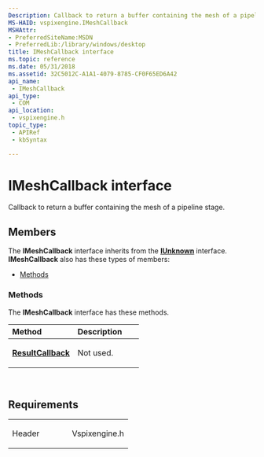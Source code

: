 ```yaml
---
Description: Callback to return a buffer containing the mesh of a pipeline stage.
MS-HAID: vspixengine.IMeshCallback
MSHAttr:
- PreferredSiteName:MSDN
- PreferredLib:/library/windows/desktop
title: IMeshCallback interface
ms.topic: reference
ms.date: 05/31/2018
ms.assetid: 32C5012C-A1A1-4079-8785-CF0F65ED6A42
api_name: 
 - IMeshCallback
api_type: 
 - COM
api_location: 
 - vspixengine.h
topic_type: 
 - APIRef
 - kbSyntax

---
```


# <span id="vspixengine.imeshcallback"></span>IMeshCallback interface

Callback to return a buffer containing the mesh of a pipeline stage.

## Members

The **IMeshCallback** interface inherits from the [**IUnknown**](/windows/desktop/api/unknwn/nn-unknwn-iunknown) interface. **IMeshCallback** also has these types of members:

-   [Methods](#methods)

### <span id="methods"></span>Methods

The **IMeshCallback** interface has these methods.

<table><colgroup><col style="width: 50%" /><col style="width: 50%" /></colgroup><thead><tr class="header"><th style="text-align: left;">Method</th><th style="text-align: left;">Description</th></tr></thead><tbody><tr class="odd"><td style="text-align: left;"><a href="https://docs.microsoft.com/windows/desktop/direct3dtools/imeshcallback-resultcallback-dword-byte-arr"><strong>ResultCallback</strong></a></td><td style="text-align: left;"><p>Not used.</p></td></tr></tbody></table>

 

## Requirements

<table><colgroup><col style="width: 50%" /><col style="width: 50%" /></colgroup><tbody><tr class="odd"><td><p>Header</p></td><td>Vspixengine.h</td></tr></tbody></table>

 

 